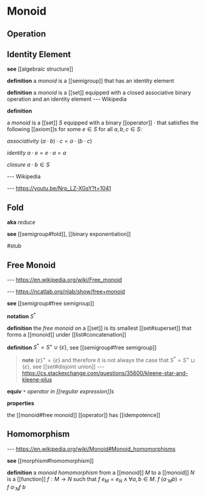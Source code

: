 # Monoid

## Operation

## Identity Element

**see** [[algebraic structure]]

**definition** a _monoid_ is a [[semigroup]] that has an identity element

**definition** a _monoid_ is a [[set]] equipped with a closed associative binary operation and an identity element --- Wikipedia

**definition**

a _monoid_ is a [[set]] $S$ equipped with a binary [[operator]] $\cdot$ that satisfies the following [[axiom]]s for some $e \in S$ for all $a, b, c \in S$:

_associativity_ $(a \cdot b) \cdot c = a \cdot (b \cdot c)$

_identity_ $a \cdot e = e \cdot a = a$

_closure_ $a \cdot b \in S$

--- Wikipedia

--- <https://youtu.be/Nrp_LZ-XGsY?t=1041>

## Fold

**aka** _reduce_

**see** [[semigroup#fold]], [[binary exponentiation]]

#stub

## Free Monoid

--- <https://en.wikipedia.org/wiki/Free_monoid>

--- <https://ncatlab.org/nlab/show/free+monoid>

**see** [[semigroup#free semigroup]]

**notation** $S^*$

**definition** the _free monoid_ on a [[set]] is its smallest [[set#superset]] that forms a [[monoid]] under [[list#concatenation]]

**definition** $S^* = S^+ \cup \{\varepsilon\}$, see [[semigroup#free semigroup]]

> **note** $\{\varepsilon\}^+ = \{\varepsilon\}$ and therefore it is not always the case that $S^* = S^+ \sqcup \{\varepsilon\}$, see [[set#disjoint union]] --- <https://cs.stackexchange.com/questions/35600/kleene-star-and-kleene-plus>

**equiv** _`*` operator in [[regular expression]]s_

**properties**

the [[monoid#free monoid]] [[operator]] has [[idempotence]]

## Homomorphism

--- <https://en.wikipedia.org/wiki/Monoid#Monoid_homomorphisms>

**see** [[morphism#homomorphism]]

**definition** a _monoid homomorphism_ from a [[monoid]] $M$ to a [[monoid]] $N$ is a [[function]] $f : M \to N$ such that $f\ e_M = e_N \land \forall a, b \in M.\ f\ (a \cdot_M b) = f\ a \cdot_N f\ b$
